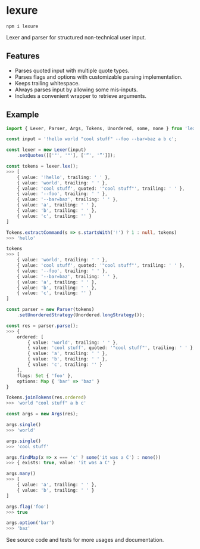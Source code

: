 # lexure

`npm i lexure`  

Lexer and parser for structured non-technical user input.  

## Features

- Parses quoted input with multiple quote types.
- Parses flags and options with customizable parsing implementation.
- Keeps trailing whitespace.
- Always parses input by allowing some mis-inputs.
- Includes a convenient wrapper to retrieve arguments.

## Example

```ts
import { Lexer, Parser, Args, Tokens, Unordered, some, none } from 'lexure';

const input = '!hello world "cool stuff" --foo --bar=baz a b c';

const lexer = new Lexer(input)
    .setQuotes([['"', '"'], ['“', '”']]);

const tokens = lexer.lex();
>>> [
    { value: '!hello', trailing: ' ' },
    { value: 'world', trailing: ' ' },
    { value: 'cool stuff', quoted: '"cool stuff"', trailing: ' ' },
    { value: '--foo', trailing: ' ' },
    { value: '--bar=baz', trailing: ' ' },
    { value: 'a', trailing: ' ' },
    { value: 'b', trailing: ' ' },
    { value: 'c', trailing: '' }
]

Tokens.extractCommand(s => s.startsWith('!') ? 1 : null, tokens)
>>> 'hello'

tokens
>>> [
    { value: 'world', trailing: ' ' },
    { value: 'cool stuff', quoted: '"cool stuff"', trailing: ' ' },
    { value: '--foo', trailing: ' ' },
    { value: '--bar=baz', trailing: ' ' },
    { value: 'a', trailing: ' ' },
    { value: 'b', trailing: ' ' },
    { value: 'c', trailing: '' }
]

const parser = new Parser(tokens)
    .setUnorderedStrategy(Unordered.longStrategy());

const res = parser.parse();
>>> {
    ordered: [
        { value: 'world', trailing: ' ' },
        { value: 'cool stuff', quoted: '"cool stuff"', trailing: ' ' },
        { value: 'a', trailing: ' ' },
        { value: 'b', trailing: ' ' },
        { value: 'c', trailing: '' }
    ],
    flags: Set { 'foo' },
    options: Map { 'bar' => 'baz' }
}

Tokens.joinTokens(res.ordered)
>>> 'world "cool stuff" a b c'

const args = new Args(res);

args.single()
>>> 'world'

args.single()
>>> 'cool stuff'

args.findMap(x => x === 'c' ? some('it was a C') : none())
>>> { exists: true, value: 'it was a C' }

args.many()
>>> [
    { value: 'a', trailing: ' ' },
    { value: 'b', trailing: ' ' }
]

args.flag('foo')
>>> true

args.option('bar')
>>> 'baz'
```

See source code and tests for more usages and documentation.
